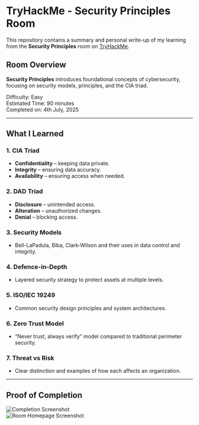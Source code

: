 # TryHackMe - Security Principles Room

This repository contains a summary and personal write-up of my learning from the **Security Principles** room on [TryHackMe](https://tryhackme.com).

## Room Overview
**Security Principles** introduces foundational concepts of cybersecurity, focusing on security models, principles, and the CIA triad. 

Difficulty: Easy  
Estimated Time: 90 minutes  
Completed on: 4th July, 2025

---

## What I Learned

### 1. CIA Triad
- **Confidentiality** – keeping data private.
- **Integrity** – ensuring data accuracy.
- **Availability** – ensuring access when needed.

### 2. DAD Triad
- **Disclosure** – unintended access.
- **Alteration** – unauthorized changes.
- **Denial** – blocking access.

### 3. Security Models
- Bell-LaPadula, Biba, Clark-Wilson and their uses in data control and integrity.

### 4. Defence-in-Depth
- Layered security strategy to protect assets at multiple levels.

### 5. ISO/IEC 19249
- Common security design principles and system architectures.

### 6. Zero Trust Model
- “Never trust, always verify” model compared to traditional perimeter security.

### 7. Threat vs Risk
- Clear distinction and examples of how each affects an organization.

---

## Proof of Completion

![Completion Screenshot](./completion_screenshot.png)  
![Room Homepage Screenshot](./room_homepage.png)

